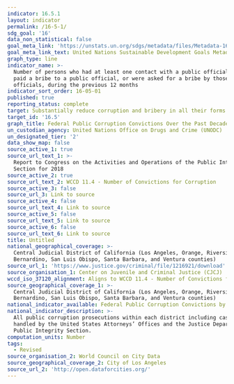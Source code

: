 ```yaml
---
indicator: 16.5.1
layout: indicator
permalink: /16-5-1/
sdg_goal: '16'
data_non_statistical: false
goal_meta_link: 'https://unstats.un.org/sdgs/metadata/files/Metadata-16-05-01.pdf'
goal_meta_link_text: United Nations Sustainable Development Goals Metadata (pdf 1361kB)
graph_type: line
indicator_name: >-
  Number of persons who had at least one contact with a public official and who
  paid a bribe to a public official, or were asked for a bribe by those public
  officials, during the previous 12 months
indicator_sort_order: 16-05-01
published: true
reporting_status: complete
target: Substantially reduce corruption and bribery in all their forms
target_id: '16.5'
graph_title: Federal Public Corruption Convictions Over the Past Decade
un_custodian_agency: United Nations Office on Drugs and Crime (UNODC)
un_designated_tier: '2'
data_show_map: false
source_active_1: true
source_url_text_1: >-
  Report to Congress on the Activities and Operations of the Public Integrity
  Section for 2018
source_active_2: true
source_url_text_2: WCCD 11.4 - Number of Convictions for Corruption
source_active_3: false
source_url_3: Link to source
source_active_4: false
source_url_text_4: Link to source
source_active_5: false
source_url_text_5: Link to source
source_active_6: false
source_url_text_6: Link to source
title: Untitled
national_geographical_coverage: >-
  Central Judicial District of California (Los Angeles, Orange, Riverside, San
  Bernardino, San Luis Obispo, Santa Barbara, and Ventura counties)
source_url_1: 'https://www.justice.gov/criminal/file/1216921/download'
source_organisation_1: Center on Juvenile and Criminal Justice (CJCJ)
wccd_iso_37120_alignment: Aligns to WCCD 11.4 - Number of Convictions for Corruption
source_geographical_coverage_1: >-
  Central Judicial District of California (Los Angeles, Orange, Riverside, San
  Bernardino, San Luis Obispo, Santa Barbara, and Ventura counties)
national_indicator_available: Federal Public Corruption Convictions by District Over the Past Decade
national_indicator_description: >-
  All public corruption prosecutions within each district including cases
  handled by the United States Attorneys’ Offices and the Justice Department's
  Public Integrity Section.
computation_units: Number
tags:
  - Revised
source_organisation_2: World Council on City Data
source_geographical_coverage_2: City of Los Angeles
source_url_2: 'http://open.dataforcities.org/'
---
```

